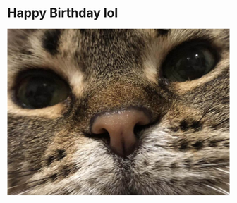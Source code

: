 # **Happy Birthday lol**

![Rufus](https://raw.githubusercontent.com/bigspider-bigworm/big-spider-big-worm/gh-pages/docs/assets/images/IMG_7210.jpg)


